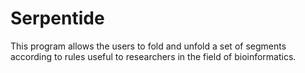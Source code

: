Serpentide
==========

This program allows the users to fold and unfold a set of segments according to rules useful to researchers in the field of bioinformatics.
